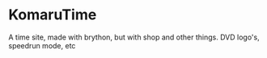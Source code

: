 # KomaruTime

A time site, made with brython, but with shop and other things. DVD logo's, speedrun mode, etc
